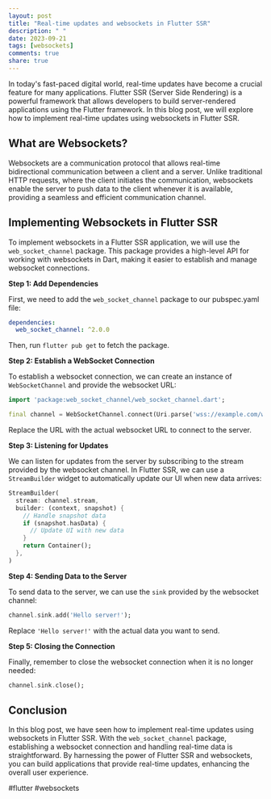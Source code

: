 ```yaml
---
layout: post
title: "Real-time updates and websockets in Flutter SSR"
description: " "
date: 2023-09-21
tags: [websockets]
comments: true
share: true
---
```


In today's fast-paced digital world, real-time updates have become a crucial feature for many applications. Flutter SSR (Server Side Rendering) is a powerful framework that allows developers to build server-rendered applications using the Flutter framework. In this blog post, we will explore how to implement real-time updates using websockets in Flutter SSR.

## What are Websockets?

Websockets are a communication protocol that allows real-time bidirectional communication between a client and a server. Unlike traditional HTTP requests, where the client initiates the communication, websockets enable the server to push data to the client whenever it is available, providing a seamless and efficient communication channel.

## Implementing Websockets in Flutter SSR

To implement websockets in a Flutter SSR application, we will use the `web_socket_channel` package. This package provides a high-level API for working with websockets in Dart, making it easier to establish and manage websocket connections.

**Step 1: Add Dependencies**

First, we need to add the `web_socket_channel` package to our pubspec.yaml file:

```yaml
dependencies:
  web_socket_channel: ^2.0.0
```

Then, run `flutter pub get` to fetch the package.

**Step 2: Establish a WebSocket Connection**

To establish a websocket connection, we can create an instance of `WebSocketChannel` and provide the websocket URL:

```dart
import 'package:web_socket_channel/web_socket_channel.dart';

final channel = WebSocketChannel.connect(Uri.parse('wss://example.com/ws'));
```

Replace the URL with the actual websocket URL to connect to the server.

**Step 3: Listening for Updates**

We can listen for updates from the server by subscribing to the stream provided by the websocket channel. In Flutter SSR, we can use a `StreamBuilder` widget to automatically update our UI when new data arrives:

```dart
StreamBuilder(
  stream: channel.stream,
  builder: (context, snapshot) {
    // Handle snapshot data
    if (snapshot.hasData) {
      // Update UI with new data
    }
    return Container();
  },
)
```

**Step 4: Sending Data to the Server**

To send data to the server, we can use the `sink` provided by the websocket channel:

```dart
channel.sink.add('Hello server!');
```

Replace `'Hello server!'` with the actual data you want to send.

**Step 5: Closing the Connection**

Finally, remember to close the websocket connection when it is no longer needed:

```dart
channel.sink.close();
```

## Conclusion

In this blog post, we have seen how to implement real-time updates using websockets in Flutter SSR. With the `web_socket_channel` package, establishing a websocket connection and handling real-time data is straightforward. By harnessing the power of Flutter SSR and websockets, you can build applications that provide real-time updates, enhancing the overall user experience.

#flutter #websockets